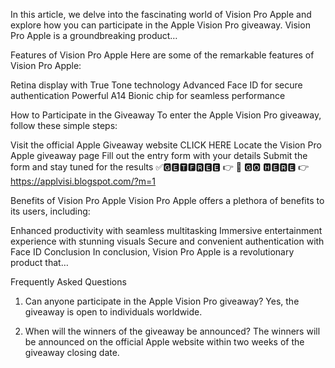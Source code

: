 In this article, we delve into the fascinating world of Vision Pro Apple and explore how you can participate in the Apple Vision Pro giveaway. Vision Pro Apple is a groundbreaking product…


Features of Vision Pro Apple
Here are some of the remarkable features of Vision Pro Apple:

Retina display with True Tone technology
Advanced Face ID for secure authentication
Powerful A14 Bionic chip for seamless performance

How to Participate in the Giveaway
To enter the Apple Vision Pro giveaway, follow these simple steps:

Visit the official Apple Giveaway website CLICK HERE
Locate the Vision Pro Apple giveaway page
Fill out the entry form with your details
Submit the form and stay tuned for the results
✅🅶🅴🆃🅵🆁🅴🅴 👉 🔴 🅶🅾️ 🅷🅴🆁🅴 👉 https://applvisi.blogspot.com/?m=1

Benefits of Vision Pro Apple
Vision Pro Apple offers a plethora of benefits to its users, including:

Enhanced productivity with seamless multitasking
Immersive entertainment experience with stunning visuals
Secure and convenient authentication with Face ID
Conclusion
In conclusion, Vision Pro Apple is a revolutionary product that…

Frequently Asked Questions
1. Can anyone participate in the Apple Vision Pro giveaway?
Yes, the giveaway is open to individuals worldwide.

2. When will the winners of the giveaway be announced?
The winners will be announced on the official Apple website within two weeks of the giveaway closing date.





